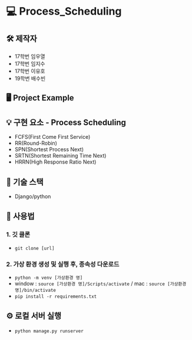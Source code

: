 # 💻 Process_Scheduling 

## 🛠 제작자
 - 17학번 임우열
 - 17학번 임지수
 - 17학번 이유호
 - 19학번 배수빈

## 🖥 Project Example

## 💡 구현 요소 - Process Scheduling

- FCFS(First Come First Service)
- RR(Round-Robin)
- SPN(Shortest Process Next)
- SRTN(Shortest Remaining Time Next)
- HRRN(High Response Ratio Next)

## 🧱 기술 스택

- Django/python

## 📖  사용법

### 1. 깃 클론

- `git clone [url]`

### 2. 가상 환경 생성 및 실행 후, 종속성 다운로드

- `python -m venv [가상환경 명]`
- window : `source [가상환경 명]/Scripts/activate` / mac : `source [가상환경 명]/bin/activate`
- `pip install -r requirements.txt`

## ⚙️ 로컬 서버 실행
- `python manage.py runserver`